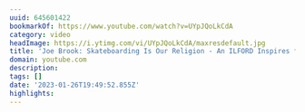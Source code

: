 ```yaml
---
uuid: 645601422
bookmarkOf: https://www.youtube.com/watch?v=UYpJQoLkCdA
category: video
headImage: https://i.ytimg.com/vi/UYpJQoLkCdA/maxresdefault.jpg
title: 'Joe Brook: Skateboarding Is Our Religion - An ILFORD Inspires film'
domain: youtube.com
description: 
tags: []
date: '2023-01-26T19:49:52.855Z'
highlights: 
---
```




